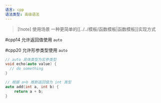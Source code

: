 ```yaml
---
语言: cpp
语法类型: 高级语法
---
```

> [!note] 使用场景
> 一种更简单的[[../../模板/函数模板|函数模板]]实现方式

#cpp14 允许返回值使用 `auto`

#cpp20 允许形参类型使用 `auto`

```cpp
// auto 具体类型为实参类型
void echo(auto value) {
  // do something
}

// 根据 a+b 推断返回值为 int 类型
auto add(int a, int b) {
    return a + b;
}
```
